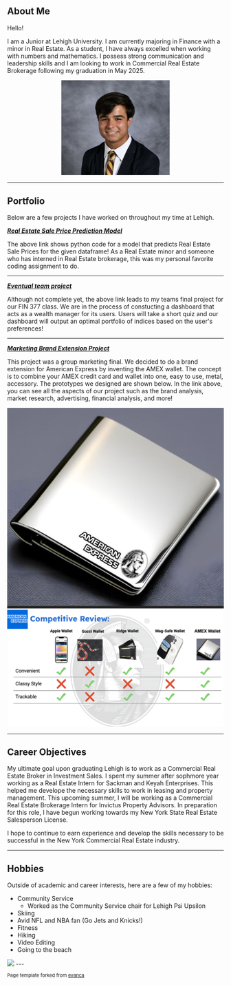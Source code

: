 ## About Me
Hello!

I am a Junior at Lehigh University. I am currently majoring in Finance with a minor in Real Estate. As a student, I have always excelled when working with numbers and mathematics. I possess strong communication and leadership skills and I am looking to work in Commercial Real Estate Brokerage following my graduation in May 2025.
<!-- Upload your own photo and change the path -->

<p style="text-align:center;">
  <img class="img-circle" src="images/IMG_1850.jpg" width="50%">
</p>

---

## Portfolio

Below are a few projects I have worked on throughout my time at Lehigh.

<!-- You can link to other websites, PDFs in this repo, and other pages in this repo -->

_**[Real Estate Sale Price Prediction Model](model)**_

The above link shows python code for a model that predicts Real Estate Sale Prices for the given dataframe! As a Real Estate minor and someone who has interned in Real Estate brokerage, this was my personal favorite coding assignment to do.



---



_**[Eventual team project](https://wealth-advisor-dashboard-zxeuck5wssugu23mf7cjon.streamlit.app/)**_

Although not complete yet, the above link leads to my teams final project for our FIN 377 class. We are in the process of constucting a dashboard that acts as a wealth manager for its users. Users will take a short quiz and our dashboard will output an optimal portfolio of indices based on the user's preferences! 


---

_**[Marketing Brand Extension Project](/pdf/MKT_111.pdf)**_

This project was a group marketing final. We decided to do a brand extension for American Express by inventing the AMEX wallet. The concept is to combine your AMEX credit card and wallet into one, easy to use, metal, accessory. The prototypes we designed are shown below. In the link above, you can see all the aspects of our project such as the brand analysis, market research, advertising, financial analysis, and more!



<img src="images/wallet.png"/>
<img src="images/competitive_review.png"/>

---

## Career Objectives

My ultimate goal upon graduating Lehigh is to work as a Commercial Real Estate Broker in Investment Sales. I spent my summer after sophmore year working as a Real Estate Intern for Sackman and Keyah Enterprises. This helped me develope the necessary skills to work in leasing and property management. This upcoming summer, I will be working as a Commercial Real Estate Brokerage Intern for Invictus Property Advisors. In preparation for this role, I have begun working towards my New York State Real Estate Salesperson License.

I hope to continue to earn experience and develop the skills necessary to be successful in the New York Commercial Real Estate industry. 

---

## Hobbies

Outside of academic and career interests, here are a few of my hobbies:
- Community Service
  - Worked as the Community Service chair for Lehigh Psi Upsilon
- Skiing
- Avid NFL and NBA fan (Go Jets and Knicks!)
- Fitness
- Hiking
- Video Editing
- Going to the beach
<img src="images/ski.jpeg"/>
---
<p style="font-size:11px">Page template forked from <a href="https://github.com/evanca/quick-portfolio">evanca</a></p>
<!-- Remove above link if you don't want to attibute -->
